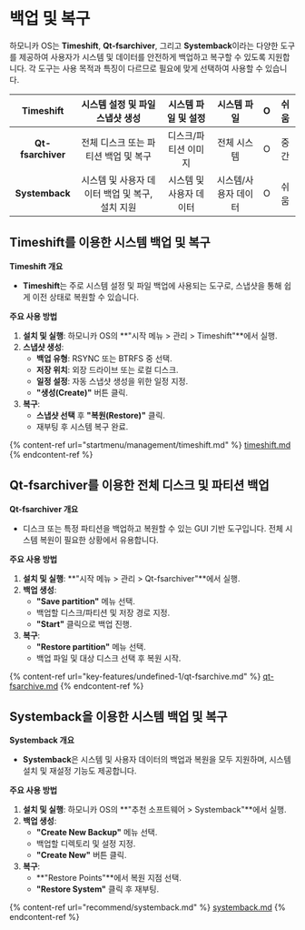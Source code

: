 # 백업 및 복구

하모니카 OS는 **Timeshift**, **Qt-fsarchiver**, 그리고 **Systemback**이라는 다양한 도구를 제공하여 사용자가 시스템 및 데이터를 안전하게 백업하고 복구할 수 있도록 지원합니다. 각 도구는 사용 목적과 특징이 다르므로 필요에 맞게 선택하여 사용할 수 있습니다.



|   **Timeshift**   |      시스템 설정 및 파일 스냅샷 생성      |  시스템 파일 및 설정  |    시스템 파일   |  O  |  쉬움 |
| :---------------: | :--------------------------: | :-----------: | :---------: | :-: | :-: |
| **Qt-fsarchiver** |     전체 디스크 또는 파티션 백업 및 복구    |  디스크/파티션 이미지  |    전체 시스템   |  O  |  중간 |
|   **Systemback**  | 시스템 및 사용자 데이터 백업 및 복구, 설치 지원 | 시스템 및 사용자 데이터 | 시스템/사용자 데이터 |  O  |  쉬움 |



## **Timeshift를 이용한 시스템 백업 및 복구**

**Timeshift 개요**

* **Timeshift**는 주로 시스템 설정 및 파일 백업에 사용되는 도구로, 스냅샷을 통해 쉽게 이전 상태로 복원할 수 있습니다.

**주요 사용 방법**

1. **설치 및 실행**: 하모니카 OS의 \*\*"시작 메뉴 > 관리 > Timeshift"\*\*에서 실행.
2. **스냅샷 생성**:
   * **백업 유형**: RSYNC 또는 BTRFS 중 선택.
   * **저장 위치**: 외장 드라이브 또는 로컬 디스크.
   * **일정 설정**: 자동 스냅샷 생성을 위한 일정 지정.
   * **"생성(Create)"** 버튼 클릭.
3. **복구**:
   * **스냅샷 선택** 후 **"복원(Restore)"** 클릭.
   * 재부팅 후 시스템 복구 완료.

{% content-ref url="startmenu/management/timeshift.md" %}
[timeshift.md](startmenu/management/timeshift.md)
{% endcontent-ref %}

## **Qt-fsarchiver를 이용한 전체 디스크 및 파티션 백업**

**Qt-fsarchiver 개요**

* 디스크 또는 특정 파티션을 백업하고 복원할 수 있는 GUI 기반 도구입니다. 전체 시스템 복원이 필요한 상황에서 유용합니다.

**주요 사용 방법**

1. **설치 및 실행**: \*\*"시작 메뉴 > 관리 > Qt-fsarchiver"\*\*에서 실행.
2. **백업 생성**:
   * **"Save partition"** 메뉴 선택.
   * 백업할 디스크/파티션 및 저장 경로 지정.
   * **"Start"** 클릭으로 백업 진행.
3. **복구**:
   * **"Restore partition"** 메뉴 선택.
   * 백업 파일 및 대상 디스크 선택 후 복원 시작.

{% content-ref url="key-features/undefined-1/qt-fsarchive.md" %}
[qt-fsarchive.md](key-features/undefined-1/qt-fsarchive.md)
{% endcontent-ref %}

## **Systemback을 이용한 시스템 백업 및 복구**

**Systemback 개요**

* **Systemback**은 시스템 및 사용자 데이터의 백업과 복원을 모두 지원하며, 시스템 설치 및 재설정 기능도 제공합니다.

**주요 사용 방법**

1. **설치 및 실행**: 하모니카 OS의 \*\*"추천 소프트웨어 > Systemback"\*\*에서 실행.
2. **백업 생성**:
   * **"Create New Backup"** 메뉴 선택.
   * 백업할 디렉토리 및 설정 지정.
   * **"Create New"** 버튼 클릭.
3. **복구**:
   * \*\*"Restore Points"\*\*에서 복원 지점 선택.
   * **"Restore System"** 클릭 후 재부팅.

{% content-ref url="recommend/systemback.md" %}
[systemback.md](recommend/systemback.md)
{% endcontent-ref %}
